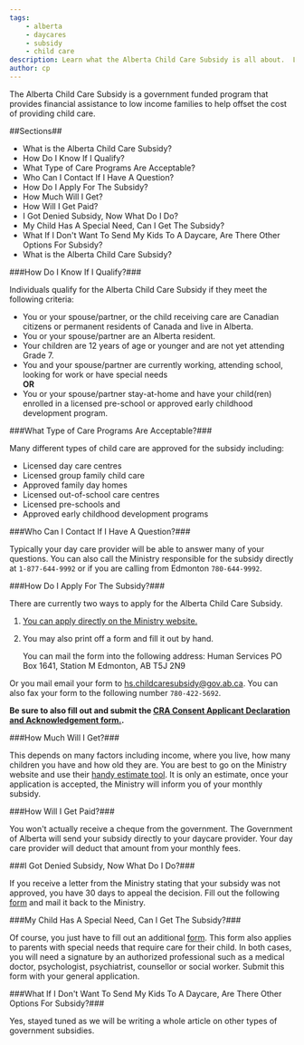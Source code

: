 ```yaml
---
tags:
    - alberta
    - daycares
    - subsidy
    - child care
description: Learn what the Alberta Child Care Subsidy is all about.  Learn whether you qualify or not, how to apply, where to apply and much more.
author: cp
---
```


The Alberta Child Care Subsidy is a government funded program that provides financial assistance to low income families to help offset the cost of providing child care.

##Sections##

*	What is the Alberta Child Care Subsidy?
*	How Do I Know If I Qualify?
*	What Type of Care Programs Are Acceptable?
*	Who Can I Contact If I Have A Question?
*	How Do I Apply For The Subsidy?
*	How Much Will I Get?
*	How Will I Get Paid?
*	I Got Denied Subsidy, Now What Do I Do?
*	My Child Has A Special Need, Can I Get The Subsidy?
*	What If I Don't Want To Send My Kids To A Daycare, Are There Other Options For Subsidy?
*	What is the Alberta Child Care Subsidy?


###How Do I Know If I Qualify?###

Individuals qualify for the Alberta Child Care Subsidy if they meet the following criteria:

*	You or your spouse/partner, or the child receiving care are Canadian citizens or permanent residents of Canada and live in Alberta.
*	You or your spouse/partner are an Alberta resident.
*	Your children are 12 years of age or younger and are not yet attending Grade 7.
*	You and your spouse/partner are currently working, attending school, looking for work or have special needs  
	**OR**  
*	You or your spouse/partner stay-at-home and have your child(ren) enrolled in a licensed pre-school or approved early childhood development program.

###What Type of Care Programs Are Acceptable?###

Many different types of child care are approved for the subsidy including:

*	Licensed day care centres
*	Licensed group family child care
*	Approved family day homes
*	Licensed out-of-school care centres
*	Licensed pre-schools and
*	Approved early childhood development programs

###Who Can I Contact If I Have A Question?###

Typically your day care provider will be able to answer many of your questions. You can also call the Ministry responsible for the subsidy directly at `1‑877‑644‑9992` or if you are calling from Edmonton `780‑644‑9992`.

###How Do I Apply For The Subsidy?###

There are currently two ways to apply for the Alberta Child Care Subsidy.

1. [You can apply directly on the Ministry website.](https://www.childcaresubsidy.gov.ab.ca/ccs/ccs_public.nsf/PS2?OpenForm)

2. You may also print off a form and fill it out by hand.

	You can mail the form into the following address:
	Human Services
	PO Box 1641, Station M
	Edmonton, AB T5J 2N9

Or you mail email your form to [hs.childcaresubsidy@gov.ab.ca](hs.childcaresubsidy@gov.ab.ca).
You can also fax your form to the following number `780‑422‑5692`.

**Be sure to also fill out and submit the [CRA Consent Applicant Declaration and Acknowledgement form.](http://humanservices.alberta.ca/documents/CDEV0022.pdf).**

###How Much Will I Get?###

This depends on many factors including income, where you live, how many children you have and how old they are. You are best to go on the Ministry website and use their [handy estimate tool](https://www.childcaresubsidy.gov.ab.ca/ccs/ccs_public.nsf/Estimator?OpenForm). It is only an estimate, once your application is accepted, the Ministry will inform you of your monthly subsidy.

###How Will I Get Paid?###

You won't actually receive a cheque from the government. The Government of Alberta will send your subsidy directly to your daycare provider. Your day care provider will deduct that amount from your monthly fees.

###I Got Denied Subsidy, Now What Do I Do?###

If you receive a letter from the Ministry stating that your subsidy was not approved, you have 30 days to appeal the decision. Fill out the following [form](http://humanservices.alberta.ca/documents/CDEV2250.pdf) and mail it back to the Ministry.

###My Child Has A Special Need, Can I Get The Subsidy?###

Of course, you just have to fill out an additional [form](http://humanservices.alberta.ca/documents/CS3610.pdf). This form also applies to parents with special needs that require care for their child. In both cases, you will need a signature by an authorized professional such as a medical doctor, psychologist, psychiatrist, counsellor or social worker. Submit this form with your general application.

###What If I Don't Want To Send My Kids To A Daycare, Are There Other Options For Subsidy?###

Yes, stayed tuned as we will be writing a whole article on other types of government subsidies.

